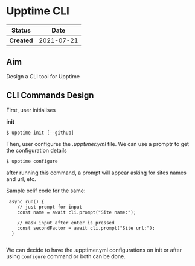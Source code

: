 # Upptime CLI

| Status      | Date       | 
|-------------|------------|
| **Created** | 2021-07-21 |

## Aim

Design a CLI tool for Upptime

## CLI Commands Design

First, user initialises

**init**
```
$ upptime init [--github]
```

Then, user configures the *.upptimer.yml* file.
We can use a promptr to get the configuration details

```
$ upptime configure
```
after running this command, a prompt will appear asking for sites names and url, etc.

Sample oclif code for the same:
```
 async run() {
    // just prompt for input
    const name = await cli.prompt("Site name:");

    // mask input after enter is pressed
    const secondFactor = await cli.prompt("Site url:");
  }
  
```

We can decide to have the .upptimer.yml configurations on init or after using `configure` command or both can be done.
